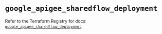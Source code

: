 # `google_apigee_sharedflow_deployment`

Refer to the Terraform Registry for docs: [`google_apigee_sharedflow_deployment`](https://registry.terraform.io/providers/hashicorp/google/6.11.1/docs/resources/apigee_sharedflow_deployment).
